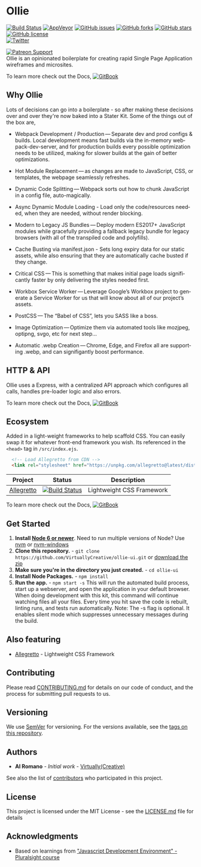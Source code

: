 # Ollie

[![Build Status](https://travis-ci.org/VirtuallyCreative/ollie-ui.svg?branch=master)](https://travis-ci.org/VirtuallyCreative/ollie-ui)
[![AppVeyor](https://ci.appveyor.com/api/projects/status/t3wv39owatkxpx9m?svg=true)](https://ci.appveyor.com/project/vip3rousmango/ollie)
[![GitHub issues](https://img.shields.io/github/issues/VirtuallyCreative/ollie-ui.svg)](https://github.com/VirtuallyCreative/ollie-ui/issues)
[![GitHub forks](https://img.shields.io/github/forks/VirtuallyCreative/ollie-ui.svg)](https://github.com/VirtuallyCreative/ollie-ui/network)
[![GitHub stars](https://img.shields.io/github/stars/VirtuallyCreative/ollie-ui.svg)](https://github.com/VirtuallyCreative/ollie-ui/stargazers)
[![GitHub license](https://img.shields.io/github/license/VirtuallyCreative/ollie-ui.svg)](https://github.com/VirtuallyCreative/ollie-ui)
<br />
[![Twitter](https://img.shields.io/twitter/url/https/github.com/VirtuallyCreative/ollie-ui.svg?style=social)](https://twitter.com/intent/tweet?text=Wow:&url=https%3A%2F%2Fgithub.com%2FVirtuallyCreative%2Follie-ui)

[![Patreon Support](https://img.shields.io/badge/Patreon%20Support-Help%20Ollie%20get%20better-orange.svg)](https://www.patreon.com/preview/2c04ab8f423140269d46d535e6bb7134)
<br />
Ollie is an opinionated boilerplate for creating rapid Single Page Application wireframes and microsites.

To learn more check out the Docs, [![GitBook](https://img.shields.io/badge/docs-gitbook-blue.svg)](https://virtuallycreative.gitbook.io/ollie-framework/v/docs/)

## Why Ollie

Lots of decisions can go into a boilerplate - so after making these decisions over and over they're now baked into a Stater Kit. 
Some of the things out of the box are,

* Webpack Devel­op­ment / Pro­duc­tion — Sep­a­rate dev and prod con­figs & builds. Local devel­op­ment means fast builds via the in-mem­o­ry web­pack-dev-serv­er, and for pro­duc­tion builds every pos­si­ble opti­miza­tion needs to be utilized, making for slower builds at the gain of better optimizations.

* Hot Mod­ule Replace­ment — as changes are made to JavaScript, CSS, or tem­plates, the web­page seam­less­ly refreshes.

* Dynam­ic Code Split­ting — Webpack sorts out how to chunk JavaScript in a con­fig file, auto-magically.

* Async Dynam­ic Mod­ule Load­ing - Load only the code/​resources need­ed, when they are need­ed, with­out ren­der blocking.

* Mod­ern to Lega­cy JS Bun­dles — Deploy mod­ern ES2017+ JavaScript mod­ules while grace­ful­ly pro­vid­ing a fall­back lega­cy bun­dle for lega­cy browsers (with all of the tran­spiled code and polyfills).

* Cache Bust­ing via manifest.json - Sets long expiry data for our sta­t­ic assets, while also ensur­ing that they are auto­mat­i­cal­ly cache bust­ed if they change.

* Crit­i­cal CSS — This is some­thing that makes ini­tial page loads sig­nif­i­cant­ly faster by only delivering the styles needed first.

* Work­box Ser­vice Work­er — Lever­age Google’s Work­box project to gen­er­ate a Ser­vice Work­er for us that will know about all of our project’s assets.

* PostC­SS — The ​“Babel of CSS”, lets you SASS like a boss.

* Image Opti­miza­tion — Opti­mize them via auto­mat­ed tools like mozjpeg, optipng, svgo, etc for next step...

* Auto­mat­ic .webp Cre­ation — Chrome, Edge, and Fire­fox all are sup­port­ing .webp, and can signifigantly boost performance.

## HTTP & API

Ollie uses a Express, with a centralized API approach which configures all calls, handles pre-loader logic and also errors.

To learn more check out the Docs, [![GitBook](https://img.shields.io/badge/docs-gitbook-blue.svg)](https://virtuallycreative.gitbook.io/ollie-framework/v/docs/development-server/page4/page4-1)

## Ecosystem

Added in a light-weight frameworks to help scaffold CSS. You can easily swap it for whatever front-end framework you wish.
Its referenced in the `<head>` tag in `/src/index.ejs`.

```html
  <!-- Load Allegretto from CDN -->
  <link rel="stylesheet" href="https://unpkg.com/allegretto@latest/dist/retto.min.css" type="text/css" media="all">
```

| Project | Status | Description |
|---------|--------|-------------|
| [Allegretto](https://github.com/VirtuallyCreative/allegretto)          | [![Build Status](https://travis-ci.org/VirtuallyCreative/allegretto.svg?branch=master)](https://travis-ci.org/VirtuallyCreative/allegretto) | Lightweight CSS Framework |

To learn more check out the Docs, [![GitBook](https://img.shields.io/badge/docs-gitbook-blue.svg)](https://virtuallycreative.gitbook.io/ollie-framework/v/docs/package-management/page3/page3-2)

## Get Started

1. **Install [Node 6 or newer](https://nodejs.org)**. Need to run multiple versions of Node? Use [nvm](https://github.com/creationix/nvm) or [nvm-windows](https://github.com/coreybutler/nvm-windows)
2. **Clone this repository.** - `git clone https://github.com/VirtuallyCreative/ollie-ui.git` or [download the zip](https://github.com/VirtuallyCreative/ollie-ui/archive/master.zip)
3. **Make sure you're in the directory you just created.** - `cd ollie-ui`
4. **Install Node Packages.** - `npm install`
5. **Run the app.** - `npm start -s`
   This will run the automated build process, start up a webserver, and open the application in your default browser. When doing development with this kit, this command will continue watching files all your files. Every time you hit save the code is rebuilt, linting runs, and tests run automatically. Note: The -s flag is optional. It enables silent mode which suppresses unnecessary messages during the build.

## Also featuring

* [Allegretto](https://allegretto.herokuapp.com/) - Lightweight CSS Framework

## Contributing

Please read [CONTRIBUTING.md](CONTRIBUTING.md) for details on our code of conduct, and the process for submitting pull requests to us.

## Versioning

We use [SemVer](http://semver.org/) for versioning. For the versions available, see the [tags on this repository](https://github.com/VirtuallyCreative/Ollie/tags).

## Authors

* **Al Romano** - *Initial work* - [Virtually(Creative)](https://github.com/VirtuallyCreative)

See also the list of [contributors](https://github.com/VirtuallyCreative/Ollie/contributors) who participated in this project.

## License

This project is licensed under the MIT License - see the [LICENSE.md](LICENSE.md) file for details

## Acknowledgments

* Based on learnings from ["Javascript Development Environment" - Pluralsight course](https://app.pluralsight.com/library/courses/javascript-development-environment/)
